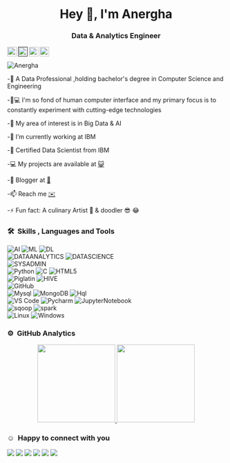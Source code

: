 <h1 align="center">Hey 👋, I'm Anergha</h1>
<h3 align="center">Data & Analytics Engineer</h3>


<a href="https://www.linkedin.com/in/anerghakm/">
  <img align="left" alt="Anergha's LinkdeIn" width="22px" src="https://cdn.jsdelivr.net/npm/simple-icons@v3/icons/linkedin.svg" />
</a>
<a href="">
  <img align="left" alt="Anergha's Instagram" width="22px" src="https://cdn.jsdelivr.net/npm/simple-icons@v3/icons/instagram.svg" />
</a>
<a href="https://stackoverflow.com/users/8736270/anergha">
  <img align="left" alt="Anergha's StackOverflow" width="22px" src="https://cdn.jsdelivr.net/npm/simple-icons@v3/icons/stackoverflow.svg" />
</a>
<a href="https://medium.com/@anerghaa">
  <img align="left" alt="Anergha's Medium" width="22px" src="https://cdn.jsdelivr.net/npm/simple-icons@v3/icons/medium.svg" />
</a>
<br />
<br />


<img src="https://komarev.com/ghpvc/?username=AnerghaKM" alt="Anergha" /> 

<!-- [![Repos Badge](https://badges.pufler.dev/repos/AnerghaKM)](https://badges.pufler.dev) -->

<!-- [![Years Badge](https://badges.pufler.dev/years/AnerghaKM)](https://badges.pufler.dev) -->



-🌱 A Data Professional ,holding bachelor's degree in Computer Science and Engineering

-👩💻 I'm so fond of human computer interface and my primary focus is to constantly experiment with cutting-edge technologies 

-🔭 My area of interest is in Big Data & AI

-🏢 I’m currently working at IBM

-📜 Certified Data Scientist from IBM

-💻 My projects are available at [😺](https://github.com/AnerghaKM?tab=repositories)
 
-💬 Blogger at [📝](https://medium.com/@anerghaa)

-📫 Reach me [✉️](mailto:anerghaa@gmail.com)

-⚡ Fun fact: A culinary Artist 🍳  & doodler 😎 😂 


### 🛠 &nbsp;Skills , Languages and Tools





![AI](https://img.shields.io/badge/-AI-fdfffa?style=for-the-badge&logo=lovet&logoColor=06d1a7)
![ML](https://img.shields.io/badge/-ML-fdfffa?style=for-the-badge&logo=lovet&logoColor=06d1a7)
![DL](https://img.shields.io/badge/-DL-fdfffa?style=for-the-badge&logo=lovet&logoColor=06d1a7)
<br>
![DATAANALYTICS](https://img.shields.io/badge/-Data%20analytics-fdfffa?style=for-the-badge&logo=lovet&logoColor=06d1a7)
![DATASCIENCE](https://img.shields.io/badge/-Data%20Science-fdfffa?style=for-the-badge&logo=lovet&logoColor=06d1a7)
<br>
![SYSADMIN](https://img.shields.io/badge/-System%20Administration-fdfffa?style=for-the-badge&logo=lovet&logoColor=06d1a7)
<br>
![Python](http://img.shields.io/badge/-Python-3776AB?style=for-the-badge&logo=python&logoColor=ffffff)
![C](https://img.shields.io/badge/-C-3776AB?style=for-the-badge&logo=c&logoColor=ffffff)
![HTML5](https://img.shields.io/badge/-HTML5-%23E44D27?style=for-the-badge&logo=html5&logoColor=ffffff)
<br>
![Piglatin](https://img.shields.io/badge/-Piglatin-f8fbfd?style=for-the-badge&logo=piglatin&logoColor=f78d08)
![HIVE](https://img.shields.io/badge/-HIVE-fdfffa?style=for-the-badge&logo=hIve&logoColor=fbf37a)
<br>
![GitHub](https://img.shields.io/badge/-GitHub-181717?style=for-the-badge&logo=github)
<br>
![Mysql](https://img.shields.io/badge/-Mysql-f8fbfd?style=for-the-badge&logo=mysql&logoColor=2080f8)
![MongoDB](https://img.shields.io/badge/MongoDB-4EA94B?style=for-the-badge&logo=mongodb&logoColor=white)
![Hql](https://img.shields.io/badge/-Hql-f8fbfd?style=for-the-badge&logo=hql&logoColor=2080f8)
<br>
![VS Code](http://img.shields.io/badge/-VS%20Code-007ACC?style=for-the-badge&logo=visual-studio-code&logoColor=ffffff)
![Pycharm](https://img.shields.io/badge/-PyCharm-fdfffa?style=for-the-badge&logo=PyCharm&logoColor=0a0100)
![JupyterNotebook](https://img.shields.io/badge/-jupyternotebook-fdfffa?style=for-the-badge&logo=Jupyter&logoColor=f8a107)
<br>
![sqoop](https://img.shields.io/badge/-sqoop-fdfffa?style=for-the-badge&logo=Sqoop&logoColor=3bf950)
![spark](https://img.shields.io/badge/-sPARK-fdfffa?style=for-the-badge&logo=Apache%20Spark&logoColor=e91d07)
<br>
![Linux](http://img.shields.io/badge/-Linux-0078D6?style=for-the-badge&logo=linux&logoColor=ffffff)
![Windows](https://img.shields.io/badge/-Windows-0078D6?style=for-the-badge&logo=windows&logoColor=ffffff)
<br/>


### ⚙️ &nbsp;GitHub Analytics




<p align="center">
<a href="https://github.com/Anergha">
  <img height="180em" src="https://github-readme-stats-eight-theta.vercel.app/api?username=Anergha&show_icons=true&theme=algolia&include_all_commits=true&count_private=true"/>
  <img height="180em" src="https://github-readme-stats-eight-theta.vercel.app/api/top-langs/?username=Anergha&layout=compact&langs_count=8&theme=algolia"/>
</a>
</p>

### ☺ &nbsp;Happy to connect with you

<p>
<a href="https://github.com/AnerghaKM"><img src="https://img.shields.io/badge/--000000?style=flat&logo=Github&logoColor=white"/></a> 
<a href="https://www.linkedin.com/in/anerghakm/"><img src="https://img.shields.io/badge/--0077B5?style=flat&logo=Linkedin&logoColor=white"/></a>
<a href="mailto:anerghaa@gmail.com"><img src="https://img.shields.io/badge/--D14836?style=flat&logo=Gmail&logoColor=white"/></a>
<a href="https://twitter.com/AnerghaaKm"><img src="https://img.shields.io/badge/--1877F2?style=flat&logo=Twitter&logoColor=white"/></a>
<a href="https://www.instagram.com/anergha_k_m"><img src="https://img.shields.io/badge/--fb3958?style=flat&logo=Instagram&logoColor=white"/></a>
<a href="https://www.facebook.com/anergha.anu"><img src="https://img.shields.io/badge/--3b5998?style=flat&logo=FAcebook&logoColor=white"/></a>

</p>
<!-- <p align="center"><img align="center" src="https://github-readme-streak-stats.herokuapp.com/?user=Anergha&" alt="Anergha" /></p> -->






